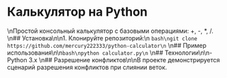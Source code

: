 # Калькулятор на Python
\nПростой консольный калькулятор с базовыми операциями: +, -, *, /.
\n## Установка\n\n1. Клонируйте репозиторий:\n   ```bash\ngit clone https://github.com/mercury222333/python-calculator\n```
\n## Пример использования\n\n```bash\npython calculator.py\n```
\n## Технологии\n\n- Python 3.x
\n## Разрешение конфликтов\n\nВ проекте демонстрируется сценарий разрешения конфликтов при слиянии веток.
